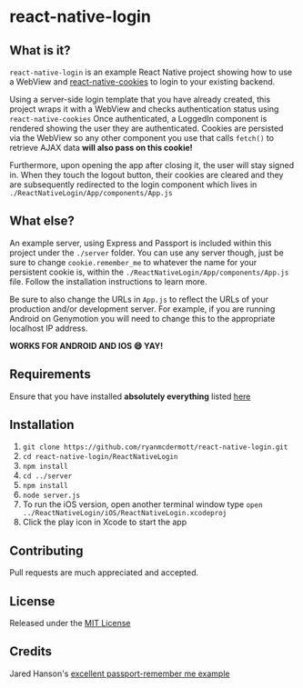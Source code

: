# react-native-login


## What is it?
`react-native-login` is an example React Native project showing how to use a WebView and [react-native-cookies](https://github.com/joeferraro/react-native-cookies) to login to your existing backend.

Using a server-side login template that you have already created, this project wraps it with a WebView and checks authentication status using `react-native-cookies` Once authenticated, a LoggedIn component is rendered showing the user they are authenticated. Cookies are persisted via the WebView so any other component you use that calls `fetch()` to retrieve AJAX data **will also pass on this cookie!**

Furthermore, upon opening the app after closing it, the user will stay signed in. When they touch the logout button, their cookies are cleared and they are subsequently redirected to the login component which lives in `./ReactNativeLogin/App/components/App.js`


## What else?
An example server, using Express and Passport is included within this project under the `./server` folder. You can use any server though, just be sure to change `cookie.remember_me` to whatever the name for your persistent cookie is, within the `./ReactNativeLogin/App/components/App.js` file. Follow the installation instructions to learn more.

Be sure to also change the URLs in `App.js` to reflect the URLs of your production and/or development server. For example, if you are running Android on Genymotion you will need to change this to the appropriate localhost IP address.

**WORKS FOR ANDROID AND IOS :smile: YAY!**


## Requirements
Ensure that you have installed **absolutely everything** listed [here](https://facebook.github.io/react-native/docs/getting-started.html#content)


## Installation
1. `git clone https://github.com/ryanmcdermott/react-native-login.git`
2. `cd react-native-login/ReactNativeLogin`
3. `npm install`
4. `cd ../server`
5. `npm install`
6. `node server.js`
7. To run the iOS version, open another terminal window type `open ../ReactNativeLogin/iOS/ReactNativeLogin.xcodeproj`
8. Click the play icon in Xcode to start the app


## Contributing
Pull requests are much appreciated and accepted.


## License
Released under the [MIT License](http://www.opensource.org/licenses/MIT)


## Credits
Jared Hanson's [excellent passport-remember me example](https://github.com/jaredhanson/passport-remember-me/tree/master/examples/login)
